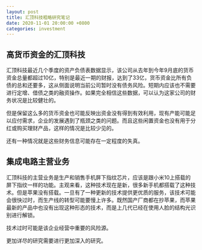 ```yaml
---
layout: post
title: 汇顶科技粗略研究笔记
date: 2020-11-01 20:00:00 +0800
categories: investment
---
```


## 高货币资金的汇顶科技

汇顶科技最近几个季度的资产负债表数据显示，该公司从去年到今年9月底的货币资金总量都超过10亿，特别是最近一期的财报，达到了33亿，货币资金比所有负债的总和还要多，这从侧面说明当前公司暂时没有债务风险。短期内应该也不需要进行定增、借债之类的融资操作。如果完全相信这些数据，可以认为这家公司的财务状况是比较健壮的。

但是保留这么多的货币资金也可能反映出资金没有得到有效利用，现有产能可能足以应付需求，企业的发展遇到了瓶颈之类的问题。而且这些闲置资金也没有用于分红或购买理财产品，这样的情况是比较少见的。

还有一种情况就是这些财务信息可能存在一定程度的失真。

## 集成电路主营业务

汇顶科技的主营业务是生产和销售手机屏下指纹芯片，应该是跟小米10上搭载的屏下指纹一样的功能。主观来看，这种技术现在是新，很多新手机都搭载了这种技术。但是苹果没有搭载。一旦有了一种更新的技术提供更优质的服务，该技术可能会很快过时，而生产线的转型可能要慢上许多。既然国产厂商都在抄苹果，而苹果最新的产品中也没有出现这种形态的技术，而是上几代已经在使用人脸的结构光识别进行解锁。

技术过时可能是该企业经营中重要的风险源。

更加详尽的研究需要进行更加深入的研究。
